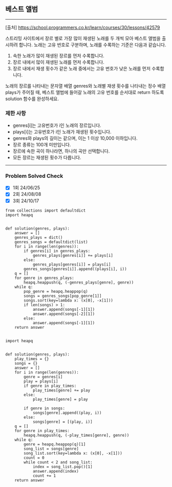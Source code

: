 ## 베스트 앨범

---

[출처] https://school.programmers.co.kr/learn/courses/30/lessons/42579

스트리밍 사이트에서 장르 별로 가장 많이 재생된 노래를 두 개씩 모아 베스트 앨범을 출시하려 합니다. 
노래는 고유 번호로 구분하며, 노래를 수록하는 기준은 다음과 같습니다.

1. 속한 노래가 많이 재생된 장르를 먼저 수록합니다.
2. 장르 내에서 많이 재생된 노래를 먼저 수록합니다.
3. 장르 내에서 재생 횟수가 같은 노래 중에서는 고유 번호가 낮은 노래를 먼저 수록합니다.

노래의 장르를 나타내는 문자열 배열 genres와 노래별 재생 횟수를 나타내는 정수 배열 plays가 주어질 때, 
베스트 앨범에 들어갈 노래의 고유 번호를 순서대로 return 하도록 solution 함수를 완성하세요.

### 제한 사항

- genres[i]는 고유번호가 i인 노래의 장르입니다.
- plays[i]는 고유번호가 i인 노래가 재생된 횟수입니다.
- genres와 plays의 길이는 같으며, 이는 1 이상 10,000 이하입니다.
- 장르 종류는 100개 미만입니다.
- 장르에 속한 곡이 하나라면, 하나의 곡만 선택합니다.
- 모든 장르는 재생된 횟수가 다릅니다.

---
### Problem Solved Check
- [x] 1회 24/06/25
- [x] 2회 24/08/08
- [x] 3회 24/10/17

~~~
from collections import defaultdict
import heapq


def solution(genres, plays):
    answer = []
    genres_plays = dict()
    genres_songs = defaultdict(list)
    for i in range(len(genres)):
        if genres[i] in genres_plays:
            genres_plays[genres[i]] += plays[i]
        else:
            genres_plays[genres[i]] = plays[i]
        genres_songs[genres[i]].append((plays[i], i))
    q = []
    for genre in genres_plays:
        heapq.heappush(q, (-genres_plays[genre], genre))
    while q:
        pop_genre = heapq.heappop(q)
        songs = genres_songs[pop_genre[1]]
        songs.sort(key=lambda x: (x[0], -x[1]))
        if len(songs) > 1:
            answer.append(songs[-1][1])
            answer.append(songs[-2][1])
        else:
            answer.append(songs[-1][1])
    return answer
    
~~~
~~~
import heapq


def solution(genres, plays):
    play_times = {}
    songs = {}
    answer = []
    for i in range(len(genres)):
        genre = genres[i]
        play = plays[i]
        if genre in play_times:
            play_times[genre] += play
        else:
            play_times[genre] = play

        if genre in songs:
            songs[genre].append((play, i))
        else:
            songs[genre] = [(play, i)]
    q = []
    for genre in play_times:
        heapq.heappush(q, (-play_times[genre], genre))
    while q:
        genre = heapq.heappop(q)[1]
        song_list = songs[genre]
        song_list.sort(key=lambda x: (x[0], -x[1]))
        count = 0
        while count < 2 and song_list:
            index = song_list.pop()[1]
            answer.append(index)
            count += 1
    return answer
~~~